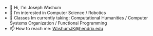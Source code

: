 - 👋 Hi, I’m Joseph Washum
- 👀 I’m interested in Computer Science / Robotics 
- 🌱 Classes Im currently taking: Computational Humanities / Computer Systems Organization / Functional Programming
- 📫 How to reach me: WashumJK@hendrix.edu

<!---
Jkwashu/Jkwashu is a ✨ special ✨ repository because its `README.md` (this file) appears on your GitHub profile.
You can click the Preview link to take a look at your changes.
--->
